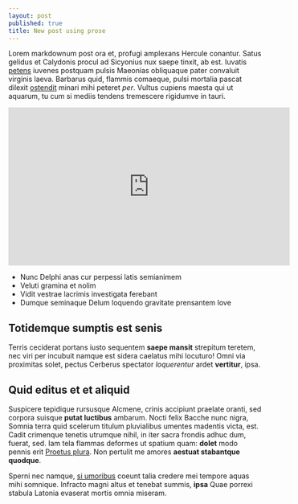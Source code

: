 ```yaml
---
layout: post
published: true
title: New post using prose
---
```



Lorem markdownum post ora et, profugi amplexans Hercule conantur. Satus gelidus
et Calydonis procul ad Sicyonius nux saepe tinxit, ab est. Iuvatis
[petens](http://seenly.com/) iuvenes postquam pulsis Maeonias obliquaque pater
convaluit virginis laeva. Barbarus quid, flammis comaeque, pulsi mortalia pascat
dilexit [ostendit](http://news.ycombinator.com/) minari mihi peteret *per*.
Vultus cupiens maesta qui ut aquarum, tu cum si mediis tendens tremescere
rigidumve in tauri.

<iframe width="560" height="315" src="https://www.youtube.com/embed/lINPGKAQPwg" frameborder="0" allowfullscreen></iframe>

- Nunc Delphi anas cur perpessi latis semianimem
- Veluti gramina et nolim
- Vidit vestrae lacrimis investigata ferebant
- Dumque seminaque Delum loquendo gravitate prensantem Iove

## Totidemque sumptis est senis

Terris ceciderat portans iusto sequentem **saepe mansit** strepitum teretem, nec
viri per incubuit namque est sidera caelatus mihi locuturo! Omni via proximitas
solet, pectus Cerberus spectator *loquerentur* ardet **vertitur**, ipsa.

## Quid editus et et aliquid

Suspicere tepidique rursusque Alcmene, crinis accipiunt praelate oranti, sed
corpora suisque **putat luctibus** ambarum. Nocti felix Bacche nunc nigra,
Somnia terra quid scelerum titulum pluvialibus umentes madentis victa, est.
Cadit crimenque tenetis utrumque nihil, in iter sacra frondis adhuc dum, fuerat,
sed. Iam tela flammas deformes ut spatium quam: **dolet** modo pennis erit
[Proetus plura](http://heeeeeeeey.com/). Non pertulit me amores **aestuat
stabantque quodque**.

Sperni nec namque, [si umoribus](http://zombo.com/) coeunt talia credere mei
tempore aquas mihi somnique. Infracto magni altus et tenebat summis, **ipsa**
Quae porrexi stabula Latonia evaserat mortis omnia miseram.
